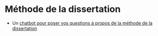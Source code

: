 # Méthode de la dissertation

- Un [chatbot pour poser vos questions à propos de la méthode de la dissertation](https://eyssette.github.io/chatMD/#dissertation-philo)